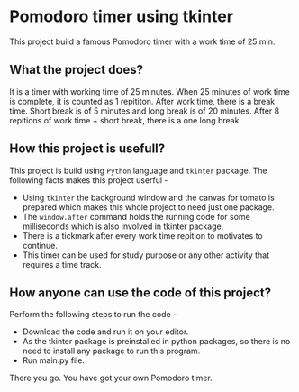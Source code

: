 # Pomodoro timer using tkinter

This project build a famous Pomodoro timer with a work time of 25 min.

## What the project does?

It is a timer with working time of 25 minutes. When 25 minutes of work time is complete, it is counted as 1 repititon. 
After work time, there is a break time.
Short break is of 5 minutes and long break is of 20 minutes.
After 8 repitions of work time + short break, there is a one long break.

## How this project is usefull?

This project is build using `Python` language and `tkinter` package.
The following facts makes this project userful - 

+ Using `tkinter` the background window and the canvas for tomato is prepared which makes this whole project to need just one package.
+ The `window.after` command holds the running code for some milliseconds which is also involved in tkinter package.
+ There is a tickmark after every work time repition to motivates to continue.
+ This timer can be used for study purpose or any other activity that requires a time track.

## How anyone can use the code of this project?

Perform the following steps to run the code -

+ Download the code and run it on your editor.
+ As the tkinter package is preinstalled in python packages, so there is no need to install any package to run this program.
+ Run main.py file.

There you go. You have got your own Pomodoro timer.
